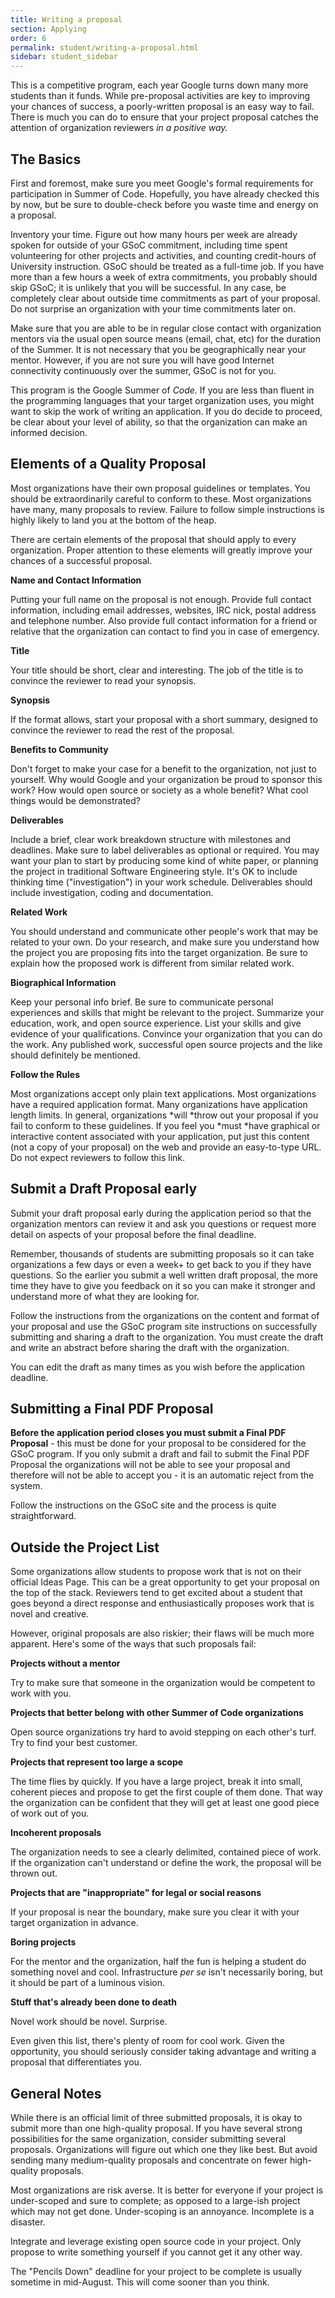 ```yaml
---
title: Writing a proposal
section: Applying
order: 6
permalink: student/writing-a-proposal.html
sidebar: student_sidebar
---
```


This is a competitive program, each year Google turns down many more students than it funds. While pre-proposal activities are key to improving your chances of success, a poorly-written proposal is an easy way to fail. There is much you can do to ensure that your project proposal catches the attention of organization reviewers *in a positive way.*


## The Basics

First and foremost, make sure you meet Google's formal requirements for participation in Summer of Code. Hopefully, you have already checked this by now, but be sure to double-check before you waste time and energy on a proposal.

Inventory your time. Figure out how many hours per week are already spoken for outside of your GSoC commitment, including time spent volunteering for other projects and activities, and counting credit-hours of University instruction. GSoC should be treated as a full-time job.  If you have more than a few hours a week of extra commitments, you probably should skip GSoC; it is unlikely that you will be successful. In any case, be completely clear about outside time commitments as part of your proposal. Do not surprise an organization with your time commitments later on.

Make sure that you are able to be in regular close contact with organization mentors via the usual open source means (email, chat, etc) for the duration of the Summer. It is not necessary that you be geographically near your mentor. However, if you are not sure you will have good Internet connectivity continuously over the summer, GSoC is not for you.

This program is the Google Summer of *Code.*  If you are less than fluent in the programming languages that your target organization uses, you might want to skip the work of writing an application. If you do decide to proceed, be clear about your level of ability, so that the organization can make an informed decision.


## Elements of a Quality Proposal

Most organizations have their own proposal guidelines or templates. You should be extraordinarily careful to conform to these. Most organizations have many, many proposals to review. Failure to follow simple instructions is highly likely to land you at the bottom of the heap.

There are certain elements of the proposal that should apply to every organization. Proper attention to these elements will greatly improve your chances of a successful proposal.

**Name and Contact Information**

Putting your full name on the proposal is not enough. Provide full contact information, including email addresses, websites, IRC nick, postal address and telephone number. Also provide full contact information for a friend or relative that the organization can contact to find you in case of emergency.

**Title**

Your title should be short, clear and interesting. The job of the title is to convince the reviewer to read your synopsis.

**Synopsis**

If the format allows, start your proposal with a short summary, designed to convince the reviewer to read the rest of the proposal.

**Benefits to Community**

Don't forget to make your case for a benefit to the organization, not just to yourself.  Why would Google and your organization be proud to sponsor this work? How would open source or society as a whole benefit? What cool things would be demonstrated?

**Deliverables**

Include a brief, clear work breakdown structure with milestones and deadlines. Make sure to label deliverables as optional or required. You may want your plan to start by producing some kind of white paper, or planning the project in traditional Software Engineering style. It's OK to include thinking time ("investigation") in your work schedule. Deliverables should include investigation, coding and documentation.

**Related Work**

You should understand and communicate other people's work that may be related to your own. Do your research, and make sure you understand how the project you are proposing fits into the target organization. Be sure to explain how the proposed work is different from similar related work.

**Biographical Information**

Keep your personal info brief. Be sure to communicate personal experiences and skills that might be relevant to the project. Summarize your education, work, and open source experience. List your skills and give evidence of your qualifications. Convince your organization that you can do the work. Any published work, successful open source projects and the like should definitely be mentioned.

**Follow the Rules**

Most organizations accept only plain text applications. Most organizations have a required application format. Many organizations have application length limits. In general, organizations *will *throw out your proposal if you fail to conform to these guidelines. If you feel you *must *have graphical or interactive content associated with your application, put just this content (not a copy of your proposal) on the web and provide an easy-to-type URL. Do not expect reviewers to follow this link.


## Submit a Draft Proposal early

Submit your draft proposal early during the application period so that the organization mentors can review it and ask you questions or request more detail on aspects of your proposal before the final deadline.

Remember, thousands of students are submitting proposals so it can take organizations a few days or even a week+ to get back to you if they have questions. So the earlier you submit a well written draft proposal, the more time they have to give you feedback on it so you can make it stronger and understand more of what they are looking for.

Follow the instructions from the organizations on the content and format of your proposal and use the GSoC program site instructions on successfully submitting and sharing a draft to the organization. You must create the draft and write an abstract before sharing the draft with the organization.

You can edit the draft as many times as you wish before the application deadline.


## Submitting a Final PDF Proposal

**Before the application period closes you must submit a Final PDF Proposal** - this must be done for your proposal to be considered for the GSoC program. If you only submit a draft and fail to submit the Final PDF Proposal the organizations will not be able to see your proposal and therefore will not be able to accept you - it is an automatic reject from the system.

Follow the instructions on the GSoC site and the process is quite straightforward.


## Outside the Project List

Some organizations allow students to propose work that is not on their official Ideas Page. This can be a great opportunity to get your proposal on the top of the stack. Reviewers tend to get excited about a student that goes beyond a direct response and enthusiastically proposes work that is novel and creative.

However, original proposals are also riskier; their flaws will be much more apparent. Here's some of the ways that such proposals fail:

**Projects without a mentor**

Try to make sure that someone in the organization would be competent to work with you.

**Projects that better belong with other Summer of Code organizations**

Open source organizations try hard to avoid stepping on each other's turf. Try to find your best customer.

**Projects that represent too large a scope**

The time flies by quickly. If you have a large project, break it into small, coherent pieces and propose to get the first couple of them done. That way the organization can be confident that they will get at least one good piece of work out of you.

**Incoherent proposals**

The organization needs to see a clearly delimited, contained piece of work. If the organization can't understand or define the work, the proposal will be thrown out.

**Projects that are "inappropriate" for legal or social reasons**

If your proposal is near the boundary, make sure you clear it with your target organization in advance.

**Boring projects**

For the mentor and the organization, half the fun is helping a student do something novel and cool. Infrastructure *per se* isn't necessarily boring, but it should be part of a luminous vision.

**Stuff that's already been done to death**

Novel work should be novel. Surprise.

Even given this list, there's plenty of room for cool work. Given the opportunity, you should seriously consider taking advantage and writing a proposal that differentiates you.


## General Notes

While there is an official limit of three submitted proposals, it is okay to submit more than one high-quality proposal. If you have several strong possibilities for the same organization, consider submitting several proposals. Organizations will figure out which one they like best. But avoid sending many medium-quality proposals and concentrate on fewer high-quality proposals.

Most organizations are risk averse. It is better for everyone if your project is under-scoped and sure to complete; as opposed to a large-ish project which may not get done. Under-scoping is an annoyance. Incomplete is a disaster.

Integrate and leverage existing open source code in your project. Only propose to write something yourself if you cannot get it any other way.

The "Pencils Down" deadline for your project to be complete is usually sometime in mid-August. This will come sooner than you think.



